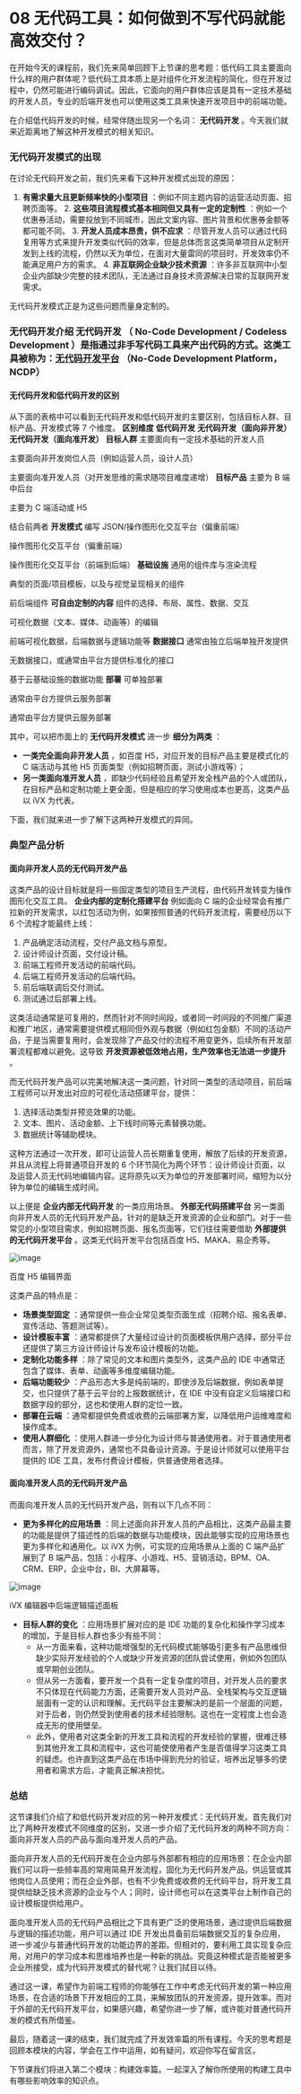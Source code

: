 # 08 无代码工具：如何做到不写代码就能高效交付？

在开始今天的课程前，我们先来简单回顾下上节课的思考题：低代码工具主要面向什么样的用户群体呢？低代码工具本质上是对组件化开发流程的简化，但在开发过程中，仍然可能进行编码调试。因此，它面向的用户群体应该是具有一定技术基础的开发人员，专业的后端开发也可以使用这类工具来快速开发项目中的前端功能。

在介绍低代码开发的时候，经常伴随出现另一个名词： **无代码开发** 。今天我们就来近距离地了解这种开发模式的相关知识。

### 无代码开发模式的出现

在讨论无代码开发之前，我们先来看下这种开发模式出现的原因：

1. **有需求量大且更新频率快的小型项目** ：例如不同主题内容的运营活动页面、招聘页面等。
   2. **这些项目流程模式基本相同但又具有一定的定制性** ：例如一个优惠券活动，需要投放到不同城市，因此文案内容、图片背景和优惠券金额等都可能不同。
   3. **开发人员成本昂贵，供不应求** ：尽管开发人员可以通过代码复用等方式来提升开发类似代码的效率，但是总体而言这类简单项目从定制开发到上线的流程，仍然以天为单位，在面对大量雷同的项目时，开发效率仍不能满足用户方的需求。
   4. **非互联网企业缺少技术资源** ：许多非互联网中小型企业内部缺少完整的技术团队，无法通过自身技术资源解决日常的互联网开发需求。

无代码开发模式正是为这些问题而量身定制的。

### 无代码开发介绍 **无代码开发** （ **No-Code Development / Codeless Development** ）是指通过非手写代码工具来产出代码的方式。这类工具被称为：[无代码开发平台](https://en.wikipedia.org/wiki/No-code_development_platform) **（No-Code Development Platform，NCDP）**

#### 无代码开发和低代码开发的区别

从下面的表格中可以看到无代码开发和低代码开发的主要区别，包括目标人群、目标产品、开发模式等 7 个维度。 **区别维度**  **低代码开发**  **无代码开发（面向非开发）**  **无代码开发（面向准开发）**  **目标人群** 主要面向有一定技术基础的开发人员

主要面向非开发岗位人员（例如运营人员，设计人员）

主要面向准开发人员（对开发思维的需求随项目难度递增） **目标产品** 主要为 B 端中后台

主要为 C 端活动或 H5

结合前两者 **开发模式** 编写 JSON/操作图形化交互平台（偏重前端）

操作图形化交互平台（偏重前端）

操作图形化交互平台（前端到后端） **基础设施** 通用的组件库与渲染流程

典型的页面/项目模板，以及与视觉呈现相关的组件

前后端组件 **可自由定制的内容** 组件的选择、布局、属性、数据、交互

可视化数据（文本、媒体、动画等）的编辑

前端可视化数据，后端数据与逻辑功能等 **数据接口** 通常由独立后端单独开发提供

无数据接口，或通常由平台方提供标准化的接口

基于云基础设施的数据功能 **部署** 可单独部署

通常由平台方提供云服务部署

通常由平台方提供云服务部署

其中，可以把市面上的 **无代码开发模式** 进一步 **细分为两类** ：

- **一类完全面向非开发人员** ，如百度 H5，对应开发的目标产品主要是模式化的 C 端活动与其他 H5 页面类型（例如招聘页面，测试小游戏等）；
- **另一类面向准开发人员** ，即缺少代码经验且希望开发全栈产品的个人或团队，在目标产品和定制功能上更全面，但是相应的学习使用成本也更高，这类产品以 iVX 为代表。

下面，我们就来进一步了解下这两种开发模式的异同。

### 典型产品分析

#### 面向非开发人员的无代码开发产品

这类产品的设计目标就是将一些固定类型的项目生产流程，由代码开发转变为操作图形化交互工具。 **企业内部的定制化搭建平台** 例如面向 C 端的企业经常会有推广拉新的开发需求，以红包活动为例，如果按照普通的代码开发流程，需要经历以下 6 个流程才能最终上线：

1. 产品确定活动流程，交付产品文档与原型。
1. 设计师设计页面，交付设计稿。
1. 前端工程师开发活动的前端代码。
1. 后端工程师开发活动的后端代码。
1. 前后端联调后交付测试。
1. 测试通过后部署上线。

这类活动通常是可复用的，然而针对不同时间段，或者同一时间段的不同推广渠道和推广地区，通常需要提供模式相同但外观与数据（例如红包金额）不同的活动产品，于是当需要复用时，会发现除了产品交付的流程不用变更外，后续所有开发部署流程都难以避免。这导致 **开发资源被低效地占用，生产效率也无法进一步提升** 。

而无代码开发产品可以完美地解决这一类问题，针对同一类型的活动项目，前后端工程师可以开发出对应的可视化活动搭建平台，提供：

1. 选择活动类型并预览效果的功能。
1. 文本、图片、活动金额、上下线时间等元素替换功能。
1. 数据统计等辅助模块。

这种方法通过一次开发，即可让运营人员长期重复使用，解放了后续的开发资源，并且从流程上将普通项目开发的 6 个环节简化为两个环节：设计师设计页面，以及运营人员无代码地编辑内容。这将原先以天为单位的开发部署时间，缩短为以分钟为单位的编辑生成时间。

以上便是 **企业内部无代码开发** 的一类应用场景。 **外部无代码搭建平台** 另一类面向非开发人员的无代码开发产品，针对的是缺乏开发资源的企业和部门。对于一些常见的小型项目需求，例如招聘页面、报名页面等，它们往往需要借助 **外部提供的无代码开发平台** 。这类无代码开发平台包括百度 H5、MAKA、易企秀等。

![image](assets/Ciqc1F9R0u-ABNY5ABlh1mN5IXo611.png)

百度 H5 编辑界面

这类产品的特点是：

- **场景类型固定** ：通常提供一些企业常见类型页面生成（招聘介绍、报名表单、宣传活动、答题测试等）。
- **设计模板丰富** ：通常都提供了大量经过设计的页面模板供用户选择，部分平台还提供了第三方设计师设计与发布设计模板的功能。
- **定制化功能多样** ：除了常见的文本和图片类型外，这类产品的 IDE 中通常还包含了媒体、表单、动画等多维度编辑功能。
- **后端功能较少** ：产品形态大多是纯前端的，即使涉及后端数据，例如表单提交，也只提供了基于云平台的上报数据统计，在 IDE 中没有自定义后端接口和数据字段的部分，这也和使用人群的定位一致。
- **部署在云端** ：通常都提供免费或收费的云端部署方案，以降低用户运维难度和操作成本。
- **使用人群细化** ：使用人群进一步分化为设计师与普通使用者。对于普通使用者而言，除了开发资源外，通常也不具备设计资源。于是设计师就可以使用平台提供的 IDE 工具，发布付费设计模板，供普通使用者选择。

#### 面向准开发人员的无代码开发产品

而面向准开发人员的无代码开发产品，则有以下几点不同：

- **更为多样化的应用场景** ：同上述面向非开发人员的产品相比，这类产品最主要的功能是提供了描述性的后端的数据与功能模块，因此能够实现的应用场景也更为多样化和通用化。以 iVX 为例，可实现的应用场景从上面的 C 端产品扩展到了 B 端产品，包括：小程序、小游戏、H5、营销活动，BPM、OA、CRM、ERP，企业中台，BI、大屏幕等。

![image](assets/CgqCHl9R0v-ASMv2AAQk8slb6Xc485.png)

iVX 编辑器中后端逻辑描述面板

- **目标人群的变化** ：应用场景扩展对应的是 IDE 功能的复杂化和操作学习成本的增加，于是目标人群也多少有些不同：
  - 从一方面来看，这种功能增强型的无代码模式能够吸引更多有产品思维但缺少实际开发经验的个人或缺少开发资源的团队尝试使用，例如外包团队或早期创业团队。
  - 但从另一方面看，要开发一个具有一定复杂度的项目，对开发人员的要求不只体现在代码能力方面，还需要开发人员对产品、全栈架构与交互逻辑层面有一定的认识和理解。无代码平台主要解决的是前一个层面的问题，对于后者，则仍然受到使用者的技术经验限制。这也在一定程度上也会造成无形的使用壁垒。
  - 此外，使用者对这类全新的开发工具和流程的开发经验的掌握，很难迁移到其他开发工具和流程中，这也可能使使用者产生是否值得学习这类工具的疑虑。也许直到这类产品在市场中得到充分的验证，培养出足够多的使用者和需求方后，才能真正解决担忧。

### 总结

这节课我们介绍了和低代码开发对应的另一种开发模式：无代码开发。首先我们对比了两种开发模式不同维度的区别，又进一步介绍了无代码开发的两种不同方向：面向非开发人员的产品与面向准开发人员的产品。

面向非开发人员的无代码开发在企业内部与外部都有相应的应用场景：在企业内部我们可以将一些频率高的常用简易开发流程，固化为无代码开发产品，供运营或其他岗位人员使用；而在企业外部，也有不少免费或收费的无代码平台，将开发工具提供给缺乏技术资源的企业与个人；同时，设计师也可以在这类平台上制作自己的设计模板提供给用户。

面向准开发人员的无代码产品相比之下具有更广泛的使用场景，通过提供后端数据与逻辑的描述功能，用户可以通过 IDE 开发出具备前后端数据交互的复杂应用，进一步减少与普通代码开发的功能边界的差距。但相对的，要利用工具实现复杂应用，对用户的学习成本和思维培养也是一种新的挑战。究竟这种模式是否能被更多企业所接受，成为代码开发模式的替代呢？让我们拭目以待。

通过这一课，希望作为前端工程师的你能够在工作中考虑无代码开发的第一种应用场景，在合适的场景下开发相应的工具，来解放团队的开发资源，提升效率。而对于外部的无代码开发平台，如果感兴趣，希望你进一步了解，或许能对普通代码开发的模式有所借鉴。

最后，随着这一课的结束，我们就完成了开发效率篇的所有课程。今天的思考题是回顾本模块的内容，学会在工作中运用，如有疑问，欢迎你写在留言区。

下节课我们将进入第二个模块：构建效率篇。一起深入了解你所使用的构建工具中有哪些影响效率的知识点。
